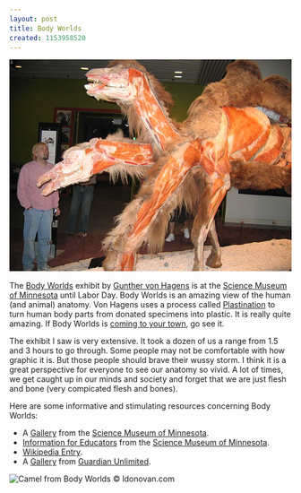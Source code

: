 ```yaml
---
layout: post
title: Body Worlds
created: 1153958520
---
```


![](/images/posts/zzold/BodyWorlds2_Camel.jpg)

The [Body Worlds](http://www.bodyworlds.com/ "Body Worlds by Gunther von Hagens") exhibit by [Gunther von Hagens](http://www.bodyworlds.com/en/gunther_von_hagens.html "About Gunther von Hagens") is at the [Science Museum of Minnesota](http://www.smm.org/ "Science Museum of Minnesota") until Labor Day. Body Worlds is an amazing view of the human (and animal) anatomy. Von Hagens uses a process called [Plastination](http://www.bodyworlds.com/en/plastination.html "Plastination") to turn human body parts from donated specimens into plastic. It is really quite amazing. If Body Worlds is [coming to your town](http://www.bodyworlds.com/en/exhibitions/current_exhibitions.html "Body World Schedule"), go see it.

The exhibit I saw is very extensive. It took a dozen of us a range from 1.5 and 3 hours to go through. Some people may not be comfortable with how graphic it is. But those people should brave their wussy storm. I think it is a great perspective for everyone to see our anatomy so vivid. A lot of times, we get caught up in our minds and society and forget that we are just flesh and bone (very compicated flesh and bones).

Here are some informative and stimulating resources concerning Body Worlds:

- A [Gallery](http://www.smm.org/bodyworlds/gallery/ "Body Worlds Gallery") from the [Science Museum of Minnesota](http://www.smm.org/ "Science Museum of Minnesota").
- [Information for Educators](http://www.smm.org/bodyworlds/educators/ "Information for Educators") from the [Science Museum of Minnesota](http://www.smm.org/ "Science Museum of Minnesota").
- [Wikipedia Entry](http://en.wikipedia.org/wiki/Body_World "Wikipedia: Body Worlds").
- A [Gallery](http://www.guardian.co.uk/gall/0,,669680,00.html "Guardian Unlimited gallery of Body Worlds") from [Guardian Unlimited](http://www.guardian.co.uk/ "Guardian Unlimited").

![Camel from Body Worlds © ldonovan.com](/system/files/BodyWorlds2_Camel_0.jpg "Camel from Body Worlds © ldonovan.com")


